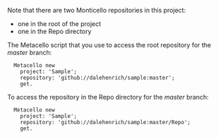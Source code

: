 Note that there are two Monticello repositories in this project:

 * one in the root of the project
 * one in the Repo directory

The Metacello script that you use to access the root repository for the *master* branch:
```Smalltalk
  Metacello new 
    project: 'Sample';
    repository: 'github://dalehenrich/sample:master'; 
    get.
```
To access the repository in the Repo directory for the *master* branch:
```Smalltalk
  Metacello new 
    project: 'Sample'; 
    repository: 'github://dalehenrich/sample:master/Repo'; 
    get.
```